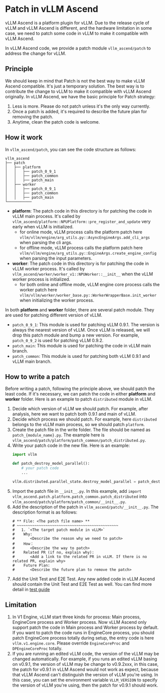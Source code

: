 # Patch in vLLM Ascend

vLLM Ascend is a platform plugin for vLLM. Due to the release cycle of vLLM and vLLM Ascend is different, and the hardware limitation in some case, we need to patch some code in vLLM to make it compatible with vLLM Ascend.

In vLLM Ascend code, we provide a patch module `vllm_ascend/patch` to address the change for vLLM.

## Principle

We should keep in mind that Patch is not the best way to make vLLM Ascend compatible. It's just a temporary solution. The best way is to contribute the change to vLLM to make it compatible with vLLM Ascend originally. In vLLM Ascend, we have the basic principle for Patch strategy:

1. Less is more. Please do not patch unless it's the only way currently.
2. Once a patch is added, it's required to describe the future plan for removing the patch.
3. Anytime, clean the patch code is welcome.

## How it work

In `vllm_ascend/patch`, you can see the code structure as follows:

```
vllm_ascend
├── patch
│   ├── platform
│   │   ├── patch_0_9_1
│   │   ├── patch_common
│   │   ├── patch_main
│   ├── worker
│   │   ├── patch_0_9_1
│   │   ├── patch_common
│   │   ├── patch_main
└───────────
```

- **platform**: The patch code in this directory is for patching the code in vLLM main process. It's called by `vllm_ascend/platform::NPUPlatform::pre_register_and_update` very early when vLLM is initialized.
  - for online mode, vLLM process calls the platform patch here `vllm/vllm/engine/arg_utils.py::AsyncEngineArgs.add_cli_args` when parsing the cli args.
  - for offline mode, vLLM process calls the platform patch here `vllm/vllm/engine/arg_utils.py::EngineArgs.create_engine_config` when parsing the input parameters.
- **worker**: The patch code in this directory is for patching the code in vLLM worker process. It's called by `vllm_ascend/worker/worker_v1::NPUWorker::__init__` when the vLLM worker process is initialized.
  - for both online and offline mode, vLLM engine core process calls the worker patch here `vllm/vllm/worker/worker_base.py::WorkerWrapperBase.init_worker` when initializing the worker process.

In both **platform** and **worker** folder, there are several patch module. They are used for patching different version of vLLM.

- `patch_0_9_1`: This module is used for patching vLLM 0.9.1. The version is always the nearest version of vLLM. Once vLLM is released, we will drop this patch module and bump a new version. For example, `patch_0_9_2` is used for patching vLLM 0.9.2.
- `patch_main`: This module is used for patching the code in vLLM main branch.
- `patch_common`: This module is used for patching both vLLM 0.9.1 and vLLM main branch.

## How to write a patch

Before writing a patch, following the principle above, we should patch the least code. If it's necessary, we can patch the code in either **platform** and **worker** folder. Here is an example to patch `distributed` module in vLLM.

1. Decide which version of vLLM we should patch. For example, after analysis, here we want to patch both 0.9.1 and main of vLLM.
2. Decide which process we should patch. For example, here `distributed` belongs to the vLLM main process, so we should patch `platform`.
3. Create the patch file in the write folder. The file should be named as `patch_{module_name}.py`. The example here is `vllm_ascend/patch/platform/patch_common/patch_distributed.py`.
4. Write your patch code in the new file. Here is an example:
    ```python
    import vllm

    def patch_destroy_model_parallel():
        # your patch code
        ...

    vllm.distributed.parallel_state.destroy_model_parallel = patch_destroy_model_parallel
    ```
5. Import the patch file in `__init__.py`. In this example, add `import vllm_ascend.patch.platform.patch_common.patch_distributed` into `vllm_ascend/patch/platform/patch_common/__init__.py`.
6. Add the description of the patch in `vllm_ascend/patch/__init__.py`. The description format is as follows:
    ```
    # ** File: <The patch file name> **
    # ~~~~~~~~~~~~~~~~~~~~~~~~~~~~~~~~~~~~~~~~~~~~~~
    #   1. `<The target patch module in vLLM>`
    #    Why:
    #       <Describe the reason why we need to patch>
    #    How：
    #       <Describe the way to patch>
    #    Related PR (if no, explain why):
    #       <Add a link to the related PR in vLLM. If there is no related PR, explain why>
    #    Future Plan:
    #       <Describe the future plan to remove the patch>
    ```
7. Add the Unit Test and E2E Test. Any new added code in vLLM Ascend should contain the Unit Test and E2E Test as well. You can find more detail in [test guide](../contribution/testing.md)


## Limitation
1. In V1 Engine, vLLM start three kinds for process: Main process, EngineCore process and Worker process. Now vLLM Ascend only support patch the code in Main process and Worker process by default. If you want to patch the code runs in EngineCore process, you should patch EngineCore process totally during setup, the entry code is here `vllm.v1.engine.core`. Please override `EngineCoreProc` and `DPEngineCoreProc` totally.
2. If you are running an edited vLLM code, the version of the vLLM may be changed automatically. For example, if you runs an edited vLLM basing on v0.9.1, the version of vLLM may be change to v0.9.2xxx, in this case, the patch for v0.9.1 in vLLM Ascend would not work as expect, because that vLLM Ascend can't distinguish the version of vLLM you're using. In this case, you can set the environment variable `VLLM_VERSION` to specify the version of vLLM you're using, then the patch for v0.9.1 should work.
